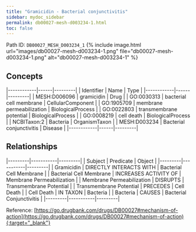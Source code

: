 ```yaml
---
title: "Gramicidin - Bacterial conjunctivitis"
sidebar: mydoc_sidebar
permalink: db00027-mesh-d003234-1.html
toc: false 
---
```



Path ID: `DB00027_MESH_D003234_1`
{% include image.html url="images/db00027-mesh-d003234-1.png" file="db00027-mesh-d003234-1.png" alt="db00027-mesh-d003234-1" %}

## Concepts

|------------|------|---------|
| Identifier | Name | Type    |
|------------|------|---------|
| MESH:D006096 | gramicidin | Drug |
| GO:0030313 | bacterial cell membrane | CellularComponent |
| GO:1905709 | membrane permeabilization | BiologicalProcess |
| GO:0022803 | transmembrane potential | BiologicalProcess |
| GO:0008219 | cell death | BiologicalProcess |
| NCBITaxon:2 | Bacteria | OrganismTaxon |
| MESH:D003234 | Bacterial conjunctivitis | Disease |
|------------|------|---------|

## Relationships

|---------|-----------|---------|
| Subject | Predicate | Object  |
|---------|-----------|---------|
| Gramicidin | DIRECTLY INTERACTS WITH | Bacterial Cell Membrane |
| Bacterial Cell Membrane | INCREASES ACTIVITY OF | Membrane Permeabilization |
| Membrane Permeabilization | DISRUPTS | Transmembrane Potential |
| Transmembrane Potential | PRECEDES | Cell Death |
| Cell Death | IN TAXON | Bacteria |
| Bacteria | CAUSES | Bacterial Conjunctivitis |
|---------|-----------|---------|

Reference: [https://go.drugbank.com/drugs/DB00027#mechanism-of-action](https://go.drugbank.com/drugs/DB00027#mechanism-of-action){:target="_blank"}